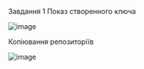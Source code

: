 Завдання 1
Показ створенного ключа

![image](https://user-images.githubusercontent.com/86048678/122372671-88e29b00-cf69-11eb-8a98-4e4126af23d9.png)


Копіювання репозиторіїв



![image](https://user-images.githubusercontent.com/86048678/122377344-ad407680-cf6d-11eb-9100-ac8a8e4381c9.png)
